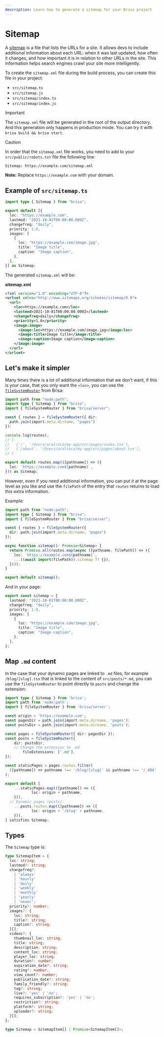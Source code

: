 ```yaml
---
description: Learn how to generate a sitemap for your Brisa project
---
```


# Sitemap

A [sitemap](https://en.wikipedia.org/wiki/Site_map) is a file that lists the URLs for a site. It allows devs to include additional information about each URL: when it was last updated, how often it changes, and how important it is in relation to other URLs in the site. This information helps search engines crawl your site more intelligently.

To create the `sitemap.xml` file during the build process, you can create this file in your project:

- `src/sitemap.ts`
- `src/sitemap.js`
- `src/sitemap/index.ts`
- `src/sitemap/index.js`

> [!IMPORTANT]
>
> The `sitemap.xml` file will be generated in the root of the output directory. And this generation only happens in production mode. You can try it with `brisa build && brisa start`.

> [!CAUTION]
>
> In order that the `sitemap.xml` file works, you need to add to your `src/public/robots.txt` file the following line:
>
> ```sh
> Sitemap: https://example.com/sitemap.xml
> ```
> **Note:** Replace `https://example.com` with your domain.

## Example of `src/sitemap.ts`

```ts
import type { Sitemap } from "brisa";

export default [{
  loc: "https://example.com",
  lastmod: "2021-10-01T00:00:00.000Z",
  changefreq: "daily",
  priority: 1.0,
  images: [
    {
      loc: "https://example.com/image.jpg",
      title: "Image title",
      caption: "Image caption",
    },
  ],
}] as Sitemap;
```

The generated `sitemap.xml` will be:

**sitemap.xml**

```xml
<?xml version="1.0" encoding="UTF-8"?>
<urlset xmlns="http://www.sitemaps.org/schemas/sitemap/0.9">
  <url>
    <loc>https://example.com</loc>
    <lastmod>2021-10-01T00:00:00.000Z</lastmod>
    <changefreq>daily</changefreq>
    <priority>1.0</priority>
    <image:image>
      <image:loc>https://example.com/image.jpg</image:loc>
      <image:title>Image title</image:title>
      <image:caption>Image caption</image:caption>
    </image:image>
  </url>
</urlset>
```

## Let's make it simpler

Many times there is a lot of additional information that we don't want, if this is your case, that you only want the `<loc>`, you can use the [`fileSystemRouter`](/docs/api-reference/server-apis/fileSystemRouter) from Brisa:

```ts
import path from "node:path";
import type { Sitemap } from "brisa";
import { fileSystemRouter } from "brisa/server";

const { routes } = fileSystemRouter({ dir: 
  path.join(import.meta.dirname, "pages") 
});

console.log(routes);
// [
//   ['/', '/Users/aralroca/my-app/src/pages/index.tsx'],
//   ['/about', '/Users/aralroca/my-app/src/pages/about.tsx'],
// ]

export default routes.map(([pathname]) => ({
  loc: `https://example.com${pathname}`,
})) as Sitemap;
```

However, even if you need additional information, you can put it at the page level as you like and use the `filePath` of the entry that `routes` returns to load this extra information.

Example:

```ts
import path from "node:path";
import type { Sitemap } from "brisa";
import { fileSystemRouter } from "brisa/server";

const { routes } = fileSystemRouter({ 
  dir: path.join(import.meta.dirname, "pages") 
});

async function sitemap(): Promise<Sitemap> {
  return Promise.all(routes.map(async ([pathname, filePath]) => ({
    loc: `https://example.com${pathname}`,
    ...((await import(filePath)).sitemap ?? {}),
  })));
}

export default sitemap();
```

And in your page:

```ts
export const sitemap = {
  lastmod: "2021-10-01T00:00:00.000Z",
  changefreq: "daily",
  priority: 1.0,
  images: [
    {
      loc: "https://example.com/image.jpg",
      title: "Image title",
      caption: "Image caption",
    },
  ],
};
```

## Map `.md` content

In the case that your dynamic pages are linked to `.md` files, for example `/blog/[slug].tsx` that is linked to the content of `src/posts/*.md`, you can use the `fileSystemRouter` to point directly to `posts` and change the extension:

```ts
import type { Sitemap } from 'brisa';
import path from 'node:path';
import { fileSystemRouter } from 'brisa/server';

const origin = 'https://example.com';
const pagesDir = path.join(import.meta.dirname, 'pages');
const postsDir = path.join(import.meta.dirname, 'posts');

const pages = fileSystemRouter({ dir: pagesDir });
const posts = fileSystemRouter({
    dir: postsDir,
    // Change the extension to .md
		fileExtensions: ['.md'],
});

const staticPages = pages.routes.filter(
  ([pathname]) => pathname !== '/blog/[slug]' && pathname !== '/_404'
);

export default [
	...staticPages.map(([pathname]) => ({
			loc: origin + pathname,
	})),
  // Dynamic pages (posts):
	...posts.routes.map(([pathname]) => ({
			loc: origin + '/blog' + pathname,
	})),
] satisfies Sitemap;
```

## Types

The `Sitemap` type is:

```ts
type SitemapItem = {
  loc: string;
  lastmod?: string;
  changefreq?:
    | 'always'
    | 'hourly'
    | 'daily'
    | 'weekly'
    | 'monthly'
    | 'yearly'
    | 'never';
  priority?: number;
  images?: {
    loc: string;
    title?: string;
    caption?: string;
  }[];
  videos?: {
    thumbnail_loc: string;
    title: string;
    description: string;
    content_loc: string;
    player_loc: string;
    duration?: number;
    expiration_date?: string;
    rating?: number;
    view_count?: number;
    publication_date?: string;
    family_friendly?: string;
    tag?: string;
    live?: 'yes' | 'no';
    requires_subscription?: 'yes' | 'no';
    restriction?: string;
    platform?: string;
    uploader?: string;
  }[];
};

type Sitemap = SitemapItem[] | Promise<SitemapItem[]>;
```
